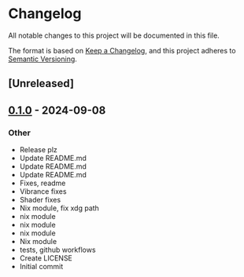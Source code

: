 # Changelog

All notable changes to this project will be documented in this file.

The format is based on [Keep a Changelog](https://keepachangelog.com/en/1.0.0/),
and this project adheres to [Semantic Versioning](https://semver.org/spec/v2.0.0.html).

## [Unreleased]

## [0.1.0](https://github.com/amadejkastelic/Hyprlux/releases/tag/v0.1.0) - 2024-09-08

### Other

- Release plz
- Update README.md
- Update README.md
- Update README.md
- Fixes, readme
- Vibrance fixes
- Shader fixes
- Nix module, fix xdg path
- nix module
- nix module
- nix module
- Nix module
- tests, github workflows
- Create LICENSE
- Initial commit
